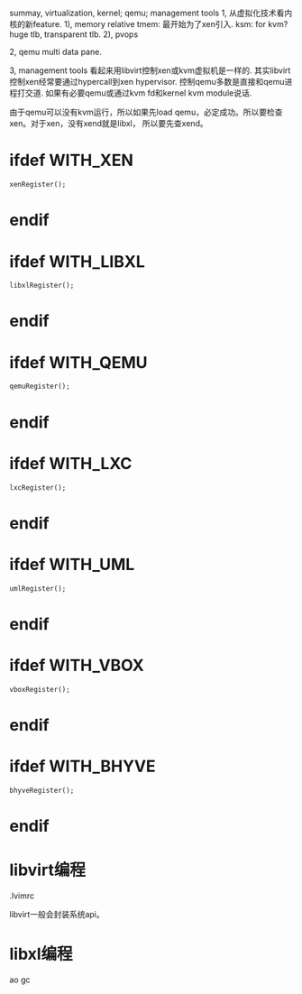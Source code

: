 
# 
summay, virtualization, kernel; qemu; management tools
1, 从虚拟化技术看内核的新feature.
1), memory relative
tmem: 最开始为了xen引入.
ksm: for kvm?
huge tlb, transparent tlb.
2), pvops

2, qemu
multi data pane.

3, management tools
看起来用libvirt控制xen或kvm虚拟机是一样的. 其实libvirt控制xen经常要通过hypercall到xen hypervisor. 控制qemu多数是直接和qemu进程打交道. 如果有必要qemu或通过kvm fd和kernel kvm module说话.

由于qemu可以没有kvm运行，所以如果先load qemu，必定成功。所以要检查xen。对于xen，没有xend就是libxl， 所以要先查xend。
# ifdef WITH_XEN
    xenRegister();
# endif
# ifdef WITH_LIBXL
    libxlRegister();
# endif
# ifdef WITH_QEMU
    qemuRegister();
# endif
# ifdef WITH_LXC
    lxcRegister();
# endif
# ifdef WITH_UML
    umlRegister();
# endif
# ifdef WITH_VBOX
    vboxRegister();
# endif
# ifdef WITH_BHYVE
    bhyveRegister();
# endif

# libvirt编程

.lvimrc

libvirt一般会封装系统api。

# libxl编程
ao
gc


